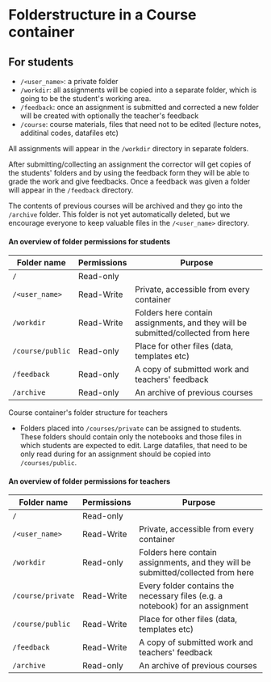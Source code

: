 Folderstructure in a Course container
=======================

## For students

* `/<user_name>`: a private folder
* `/workdir`: all assignments will be copied into a separate folder, which is going to be the student's working area.
* `/feedback`: once an assignment is submitted and corrected a new folder will be created with optionally the teacher's feedback
* `/course`: course materials, files that need not to be edited (lecture notes, additinal codes, datafiles etc)

All assignments will appear in the `/workdir` directory in separate folders.

After submitting/collecting an assignment the corrector will get copies of the students' folders and by using the feedback form they will be able to grade the work and give feedbacks. 
Once a feedback was given a folder will appear in the `/feedback` directory.  

The contents of previous courses will be archived and they go into the `/archive` folder. This folder is not yet automatically deleted, but we encourage everyone to keep valuable files in the `/<user_name>` directory.
#### An overview of folder permissions for students

| Folder name      | Permissions | Purpose                                                                          |
|------------------|-------------|----------------------------------------------------------------------------------|
| `/`              | Read-only   |                                                                                  |
| `/<user_name>`   | Read-Write  | Private, accessible from every container                                         |
| `/workdir`       | Read-Write  | Folders here contain assignments, and they will be submitted/collected from here |
| `/course/public` | Read-only   | Place for other files (data, templates etc)                                      |
| `/feedback`      | Read-only   | A copy of submitted work and teachers' feedback                                  |
| `/archive`       | Read-only   | An archive of previous courses                                                   |

Course container's folder structure for teachers

* Folders placed into `/courses/private` can be assigned to students. These folders should contain only the notebooks and those files in which students are expected to edit. Large datafiles, that need to be only read during for an assignment should be copied into `/courses/public`.

#### An overview of folder permissions for teachers

| Folder name       | Permissions | Purpose                                                                          |
|-------------------|-------------|----------------------------------------------------------------------------------|
| `/`               | Read-only   |                                                                                  |
| `/<user_name>`    | Read-Write  | Private, accessible from every container                                         |
| `/workdir`        | Read-only   | Folders here contain assignments, and they will be submitted/collected from here |
| `/course/private` | Read-Write  | Every folder contains the necessary files (e.g. a notebook) for an assignment    |
| `/course/public`  | Read-Write  | Place for other files (data, templates etc)                                      |
| `/feedback`       | Read-Write  | A copy of submitted work and teachers' feedback                                  |
| `/archive`        | Read-only   | An archive of previous courses                                                   |


